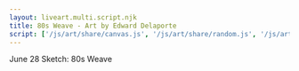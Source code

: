 ```yaml
---
layout: liveart.multi.script.njk
title: 80s Weave - Art by Edward Delaporte
script: ['/js/art/share/canvas.js', '/js/art/share/random.js', '/js/art/share/starfield.js', '/js/art/share/canvas.js', '/js/art/latest.js']
---
```


June 28 Sketch: 80s Weave